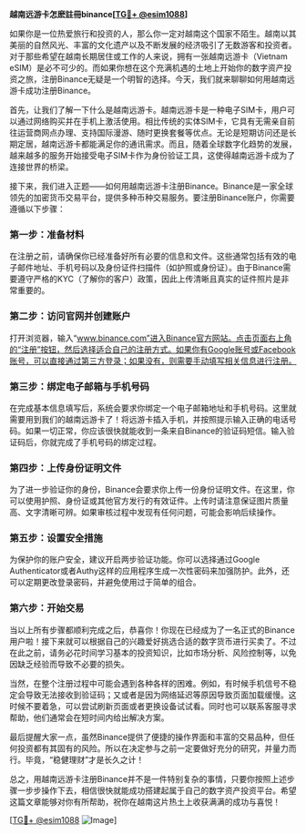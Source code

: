 **越南远游卡怎麽註冊binance[[TG💪+ @esim1088](https://t.me/s/esim1088)]**

如果你是一位热爱旅行和投资的人，那么你一定对越南这个国家不陌生。越南以其美丽的自然风光、丰富的文化遗产以及不断发展的经济吸引了无数游客和投资者。对于那些希望在越南长期居住或工作的人来说，拥有一张越南远游卡（Vietnam eSIM）是必不可少的。而如果你想在这个充满机遇的土地上开始你的数字资产投资之旅，注册Binance无疑是一个明智的选择。今天，我们就来聊聊如何用越南远游卡成功注册Binance。

首先，让我们了解一下什么是越南远游卡。越南远游卡是一种电子SIM卡，用户可以通过网络购买并在手机上激活使用。相比传统的实体SIM卡，它具有无需亲自前往运营商网点办理、支持国际漫游、随时更换套餐等优点。无论是短期访问还是长期定居，越南远游卡都能满足你的通讯需求。而且，随着全球数字化趋势的发展，越来越多的服务开始接受电子SIM卡作为身份验证工具，这使得越南远游卡成为了连接世界的桥梁。

接下来，我们进入正题——如何用越南远游卡注册Binance。Binance是一家全球领先的加密货币交易平台，提供多种币种交易服务。要注册Binance账户，你需要遵循以下步骤：

### 第一步：准备材料

在注册之前，请确保你已经准备好所有必要的信息和文件。这些通常包括有效的电子邮件地址、手机号码以及身份证件扫描件（如护照或身份证）。由于Binance需要遵守严格的KYC（了解你的客户）政策，因此上传清晰且真实的证件照片是非常重要的。

### 第二步：访问官网并创建账户

打开浏览器，输入“www.binance.com”进入Binance官方网站。点击页面右上角的“注册”按钮，然后选择适合自己的注册方式。如果你有Google账号或Facebook账号，可以直接通过第三方登录；如果没有，则需要手动填写相关信息进行注册。

### 第三步：绑定电子邮箱与手机号码

在完成基本信息填写后，系统会要求你绑定一个电子邮箱地址和手机号码。这里就需要用到我们的越南远游卡了！将远游卡插入手机，并按照提示输入正确的电话号码。如果一切正常，你应该很快就能收到一条来自Binance的验证码短信。输入验证码后，你就完成了手机号码的绑定过程。

### 第四步：上传身份证明文件

为了进一步验证你的身份，Binance会要求你上传一份身份证明文件。在这里，你可以使用护照、身份证或其他官方发行的有效证件。上传时请注意保证图片质量高、文字清晰可辨。如果审核过程中发现有任何问题，可能会影响后续操作。

### 第五步：设置安全措施

为保护你的账户安全，建议开启两步验证功能。你可以选择通过Google Authenticator或者Authy这样的应用程序生成一次性密码来加强防护。此外，还可以定期更改登录密码，并避免使用过于简单的组合。

### 第六步：开始交易

当以上所有步骤都顺利完成之后，恭喜你！你现在已经成为了一名正式的Binance用户啦！接下来就可以根据自己的兴趣爱好挑选合适的数字货币进行买卖了。不过在此之前，请务必花时间学习基本的投资知识，比如市场分析、风险控制等，以免因缺乏经验而导致不必要的损失。

当然，在整个注册过程中可能会遇到各种各样的困难。例如，有时候手机信号不稳定会导致无法接收到验证码；又或者是因为网络延迟等原因导致页面加载缓慢。这时候不要着急，可以尝试刷新页面或者更换设备试试看。同时也可以联系客服寻求帮助，他们通常会在短时间内给出解决方案。

最后提醒大家一点，虽然Binance提供了便捷的操作界面和丰富的交易品种，但任何投资都有其固有的风险。所以在决定参与之前一定要做好充分的研究，并量力而行。毕竟，“稳健理财”才是长久之计！

总之，用越南远游卡注册Binance并不是一件特别复杂的事情，只要你按照上述步骤一步步操作下去，相信很快就能成功搭建起属于自己的数字资产投资平台。希望这篇文章能够对你有所帮助，祝你在越南这片热土上收获满满的成功与喜悦！

[[TG💪+ @esim1088](https://t.me/s/esim1088) ![Image](https://i.postimg.cc/4NQfJmqS/Snipaste-2025-05-13-00-14-12.png)]